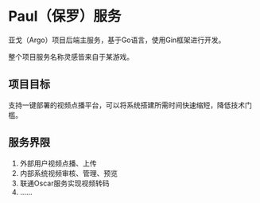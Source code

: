 # Paul（保罗）服务

亚戈（Argo）项目后端主服务，基于Go语言，使用Gin框架进行开发。

整个项目服务名称灵感皆来自于某游戏。

## 项目目标

支持一键部署的视频点播平台，可以将系统搭建所需时间快速缩短，降低技术门槛。

## 服务界限

1. 外部用户视频点播、上传
2. 内部系统视频审核、管理、预览
3. 联通Oscar服务实现视频转码
4. ……